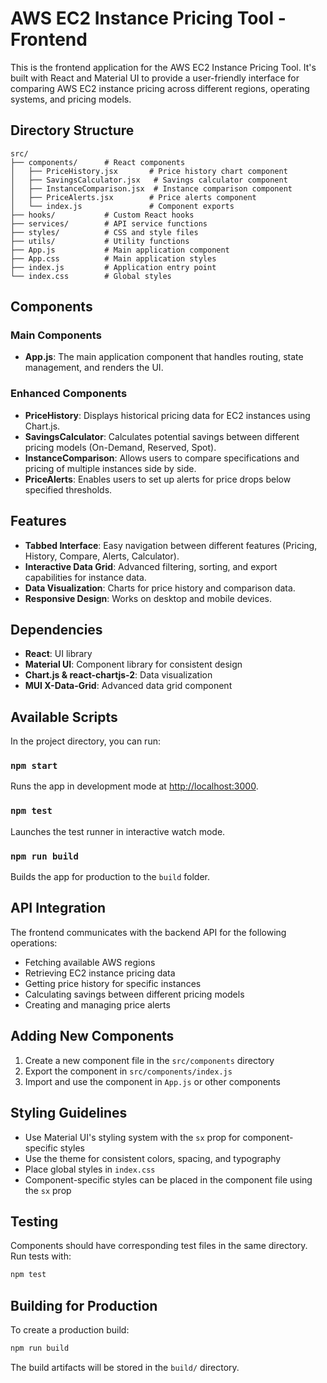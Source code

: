 # AWS EC2 Instance Pricing Tool - Frontend

This is the frontend application for the AWS EC2 Instance Pricing Tool. It's built with React and Material UI to provide a user-friendly interface for comparing AWS EC2 instance pricing across different regions, operating systems, and pricing models.

## Directory Structure

```
src/
├── components/      # React components
│   ├── PriceHistory.jsx       # Price history chart component
│   ├── SavingsCalculator.jsx   # Savings calculator component
│   ├── InstanceComparison.jsx  # Instance comparison component
│   ├── PriceAlerts.jsx        # Price alerts component
│   └── index.js               # Component exports
├── hooks/           # Custom React hooks
├── services/        # API service functions
├── styles/          # CSS and style files
├── utils/           # Utility functions
├── App.js           # Main application component
├── App.css          # Main application styles
├── index.js         # Application entry point
└── index.css        # Global styles
```

## Components

### Main Components

- **App.js**: The main application component that handles routing, state management, and renders the UI.

### Enhanced Components

- **PriceHistory**: Displays historical pricing data for EC2 instances using Chart.js.
- **SavingsCalculator**: Calculates potential savings between different pricing models (On-Demand, Reserved, Spot).
- **InstanceComparison**: Allows users to compare specifications and pricing of multiple instances side by side.
- **PriceAlerts**: Enables users to set up alerts for price drops below specified thresholds.

## Features

- **Tabbed Interface**: Easy navigation between different features (Pricing, History, Compare, Alerts, Calculator).
- **Interactive Data Grid**: Advanced filtering, sorting, and export capabilities for instance data.
- **Data Visualization**: Charts for price history and comparison data.
- **Responsive Design**: Works on desktop and mobile devices.

## Dependencies

- **React**: UI library
- **Material UI**: Component library for consistent design
- **Chart.js & react-chartjs-2**: Data visualization
- **MUI X-Data-Grid**: Advanced data grid component

## Available Scripts

In the project directory, you can run:

### `npm start`

Runs the app in development mode at [http://localhost:3000](http://localhost:3000).

### `npm test`

Launches the test runner in interactive watch mode.

### `npm run build`

Builds the app for production to the `build` folder.

## API Integration

The frontend communicates with the backend API for the following operations:

- Fetching available AWS regions
- Retrieving EC2 instance pricing data
- Getting price history for specific instances
- Calculating savings between different pricing models
- Creating and managing price alerts

## Adding New Components

1. Create a new component file in the `src/components` directory
2. Export the component in `src/components/index.js`
3. Import and use the component in `App.js` or other components

## Styling Guidelines

- Use Material UI's styling system with the `sx` prop for component-specific styles
- Use the theme for consistent colors, spacing, and typography
- Place global styles in `index.css`
- Component-specific styles can be placed in the component file using the `sx` prop

## Testing

Components should have corresponding test files in the same directory. Run tests with:

```bash
npm test
```

## Building for Production

To create a production build:

```bash
npm run build
```

The build artifacts will be stored in the `build/` directory.
